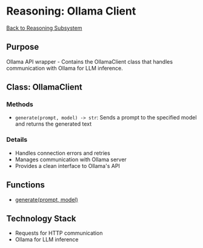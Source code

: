 # Reasoning: Ollama Client

[Back to Reasoning Subsystem](./reasoning_subsystem.md)

## Purpose
Ollama API wrapper - Contains the OllamaClient class that handles communication with Ollama for LLM inference.

## Class: OllamaClient

### Methods
- `generate(prompt, model) -> str`: Sends a prompt to the specified model and returns the generated text

### Details
- Handles connection errors and retries
- Manages communication with Ollama server
- Provides a clean interface to Ollama's API

## Functions

- [generate(prompt, model)](./reasoning/generate.md)

## Technology Stack

- Requests for HTTP communication
- Ollama for LLM inference